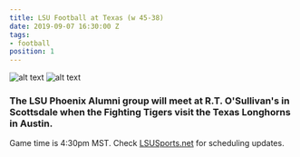 ```yaml
---
title: LSU Football at Texas (w 45-38)
date: 2019-09-07 16:30:00 Z
tags:
- football
position: 1
---
```


![alt text](https://lsu-phoenix-alumni.github.io/assets/img/LSUTigers.png "LSU Fighting Tigers") ![alt text](https://lsu-phoenix-alumni.github.io/assets/img/TexasLonghorns.png "TexasLonghorns")

### The LSU Phoenix Alumni group will meet at R.T. O'Sullivan's in Scottsdale when the Fighting Tigers visit the Texas Longhorns in Austin. 

Game time is 4:30pm MST. Check [LSUSports.net](http://www.lsusports.net/SportSelect.dbml?SPID=2164&SPSID=27811&DB_OEM_ID=5200&_ga=2.61742444.1994479276.1565745145-1475237789.1565745143) for scheduling updates.